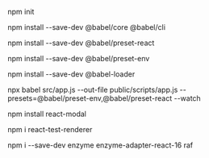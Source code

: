 <!-- Initialize package.json -->
npm init

<!-- Add babel -->
npm install --save-dev @babel/core @babel/cli

npm install --save-dev @babel/preset-react

npm install --save-dev @babel/preset-env

npm install --save-dev @babel-loader

<!-- Compile jsx using babel -->
npx babel src/app.js --out-file public/scripts/app.js --presets=@babel/preset-env,@babel/preset-react --watch

<!-- Add Third-Party Component (Modal) -->
npm install react-modal

<!-- Add react-test-renderer -->
npm i react-test-renderer

<!-- Enzyme, Enzyme-adapter, raf (Request Animation Frame) -->
npm i --save-dev enzyme enzyme-adapter-react-16 raf